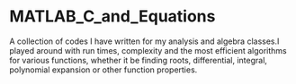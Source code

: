 # MATLAB_C_and_Equations
A collection of codes I have written for my analysis and algebra classes.I played around with run times, complexity and the most efficient algorithms for various functions, whether it be finding roots, differential, integral, polynomial expansion or other function properties. 
